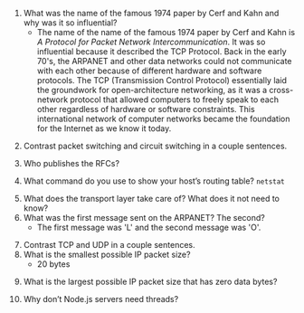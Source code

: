 <!-- TODO -->
1. What was the name of the famous 1974 paper by Cerf and Kahn and why was it so influential?
    * The name of the name of the famous 1974 paper by Cerf and Kahn is *A Protocol for Packet Network Intercommunication*.
    It was so influential because it described the TCP Protocol.
    Back in the early 70's, the ARPANET and other data networks could not communicate with each other because of different hardware and software protocols. 
    The TCP (Transmission Control Protocol) essentially laid the groundwork for open-architecture networking, as it was a cross-network protocol that allowed computers to freely speak to each other regardless of hardware or software constraints. 
    This international network of computer networks became the foundation for the Internet as we know it today.
<!-- TODO -->
2. Contrast packet switching and circuit switching in a couple sentences.
<!-- TODO -->
3. Who publishes the RFCs?
<!-- TODO -->
4. What command do you use to show your host’s routing table?
   `netstat`
<!-- TODO -->
5. What does the transport layer take care of? What does it not need to know?
6. What was the first message sent on the ARPANET? The second?
   * The first message was 'L' and the second message was 'O'.
<!-- TODO -->
7. Contrast TCP and UDP in a couple sentences.
8. What is the smallest possible IP packet size?
   * 20 bytes
<!-- TODO -->
9.  What is the largest possible IP packet size that has zero data bytes?
<!-- TODO -->
10. Why don’t Node.js servers need threads?